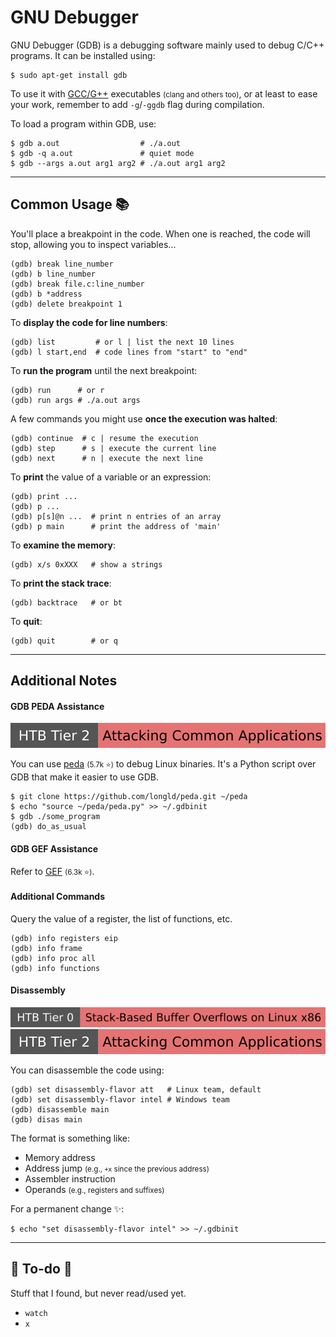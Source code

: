 # GNU Debugger

<div class="row row-cols-lg-2"><div>

GNU Debugger (GDB) is a debugging software mainly used to debug C/C++ programs. It can be installed using:

```shell!
$ sudo apt-get install gdb
```

To use it with [GCC/G++](/programming-languages/low-level/compilers/gnu/gdb.md) executables <small>(clang and others too)</small>, or at least to ease your work, remember to add `-g`/`-ggdb` flag during compilation.
</div><div>

To load a program within GDB, use:

```shell!
$ gdb a.out                  # ./a.out
$ gdb -q a.out               # quiet mode
$ gdb --args a.out arg1 arg2 # ./a.out arg1 arg2
```
</div></div>

<hr class="sep-both">

## Common Usage 📚

<div class="row row-cols-lg-2"><div>

You'll place a breakpoint in the code. When one is reached, the code will stop, allowing you to inspect variables...

```text!
(gdb) break line_number
(gdb) b line_number
(gdb) break file.c:line_number      
(gdb) b *address
(gdb) delete breakpoint 1
```

To **display the code for line numbers**:

```text!
(gdb) list         # or l | list the next 10 lines
(gdb) l start,end  # code lines from "start" to "end"
```

To **run the program** until the next breakpoint:

```text!
(gdb) run      # or r
(gdb) run args # ./a.out args
```

A few commands you might use **once the execution was halted**:

```text!
(gdb) continue  # c | resume the execution
(gdb) step      # s | execute the current line
(gdb) next      # n | execute the next line
```
</div><div>

To **print** the value of a variable or an expression:

```text!
(gdb) print ...
(gdb) p ...
(gdb) p[s]@n ...  # print n entries of an array
(gdb) p main      # print the address of 'main'
```

To **examine the memory**:

```text!
(gdb) x/s 0xXXX   # show a strings
```

To **print the stack trace**:

```text!
(gdb) backtrace   # or bt
```

To **quit**:

```text!
(gdb) quit        # or q
```
</div></div>

<hr class="sep-both">

## Additional Notes

<div class="row row-cols-lg-2"><div>

#### GDB PEDA Assistance

[![attacking_common_applications](../../../../cybersecurity/_badges/htb/attacking_common_applications.svg)](https://academy.hackthebox.com/course/preview/attacking-common-applications)

You can use [peda](https://github.com/longld/peda) <small>(5.7k ⭐)</small> to debug Linux binaries. It's a Python script over GDB that make it easier to use GDB.

```shell!
$ git clone https://github.com/longld/peda.git ~/peda
$ echo "source ~/peda/peda.py" >> ~/.gdbinit
$ gdb ./some_program
(gdb) do_as_usual
```

#### GDB GEF Assistance

Refer to [GEF](https://github.com/hugsy/gef) <small>(6.3k ⭐)</small>.

#### Additional Commands

Query the value of a register, the list of functions, etc.

```txt!
(gdb) info registers eip
(gdb) info frame
(gdb) info proc all
(gdb) info functions
```
</div><div>

#### Disassembly

[![stack_based_buffer_overflows_linux_x86](../../../../cybersecurity/_badges/htb/stack_based_buffer_overflows_linux_x86.svg)](https://academy.hackthebox.com/course/preview/stack-based-buffer-overflows-on-linux-x86)
[![attacking_common_applications](../../../../cybersecurity/_badges/htb/attacking_common_applications.svg)](https://academy.hackthebox.com/course/preview/attacking-common-applications)

You can disassemble the code using:

```shell!
(gdb) set disassembly-flavor att   # Linux team, default
(gdb) set disassembly-flavor intel # Windows team
(gdb) disassemble main
(gdb) disas main
```

The format is something like:

* Memory address
* Address jump <small>(e.g., `+x` since the previous address)</small>
* Assembler instruction
* Operands <small>(e.g., registers and suffixes)</small>

For a permanent change ✨:

```shell!
$ echo "set disassembly-flavor intel" >> ~/.gdbinit
```
</div></div>


<hr class="sep-both">

## 👻 To-do 👻

Stuff that I found, but never read/used yet.

<div class="row row-cols-lg-2"><div>

* `watch`
* `x`
</div><div>


</div></div>